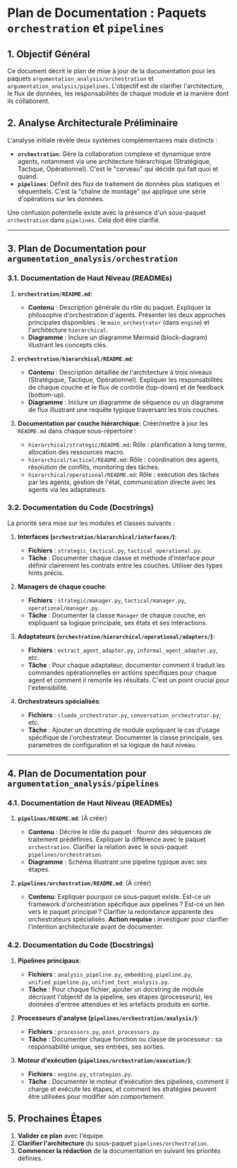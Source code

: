 # Plan de Documentation : Paquets `orchestration` et `pipelines`

## 1. Objectif Général

Ce document décrit le plan de mise à jour de la documentation pour les paquets `argumentation_analysis/orchestration` et `argumentation_analysis/pipelines`. L'objectif est de clarifier l'architecture, le flux de données, les responsabilités de chaque module et la manière dont ils collaborent.

## 2. Analyse Architecturale Préliminaire

L'analyse initiale révèle deux systèmes complémentaires mais distincts :

*   **`orchestration`**: Gère la collaboration complexe et dynamique entre agents, notamment via une architecture hiérarchique (Stratégique, Tactique, Opérationnel). C'est le "cerveau" qui décide qui fait quoi et quand.
*   **`pipelines`**: Définit des flux de traitement de données plus statiques et séquentiels. C'est la "chaîne de montage" qui applique une série d'opérations sur les données.

Une confusion potentielle existe avec la présence d'un sous-paquet `orchestration` dans `pipelines`. Cela doit être clarifié.

---

## 3. Plan de Documentation pour `argumentation_analysis/orchestration`

### 3.1. Documentation de Haut Niveau (READMEs)

1.  **`orchestration/README.md`**:
    *   **Contenu** : Description générale du rôle du paquet. Expliquer la philosophie d'orchestration d'agents. Présenter les deux approches principales disponibles : le `main_orchestrator` (dans `engine`) et l'architecture `hierarchical`.
    *   **Diagramme** : Inclure un diagramme Mermaid (block-diagram) illustrant les concepts clés.

2.  **`orchestration/hierarchical/README.md`**:
    *   **Contenu** : Description détaillée de l'architecture à trois niveaux (Stratégique, Tactique, Opérationnel). Expliquer les responsabilités de chaque couche et le flux de contrôle (top-down) et de feedback (bottom-up).
    *   **Diagramme** : Inclure un diagramme de séquence ou un diagramme de flux illustrant une requête typique traversant les trois couches.

3.  **Documentation par couche hiérarchique**: Créer/mettre à jour les `README.md` dans chaque sous-répertoire :
    *   `hierarchical/strategic/README.md`: Rôle : planification à long terme, allocation des ressources macro.
    *   `hierarchical/tactical/README.md`: Rôle : coordination des agents, résolution de conflits, monitoring des tâches.
    *   `hierarchical/operational/README.md`: Rôle : exécution des tâches par les agents, gestion de l'état, communication directe avec les agents via les adaptateurs.

### 3.2. Documentation du Code (Docstrings)

La priorité sera mise sur les modules et classes suivants :

1.  **Interfaces (`orchestration/hierarchical/interfaces/`)**:
    *   **Fichiers** : `strategic_tactical.py`, `tactical_operational.py`.
    *   **Tâche** : Documenter chaque classe et méthode d'interface pour définir clairement les contrats entre les couches. Utiliser des types hints précis.

2.  **Managers de chaque couche**:
    *   **Fichiers** : `strategic/manager.py`, `tactical/manager.py`, `operational/manager.py`.
    *   **Tâche** : Documenter la classe `Manager` de chaque couche, en expliquant sa logique principale, ses états et ses interactions.

3.  **Adaptateurs (`orchestration/hierarchical/operational/adapters/`)**:
    *   **Fichiers** : `extract_agent_adapter.py`, `informal_agent_adapter.py`, etc.
    *   **Tâche** : Pour chaque adaptateur, documenter comment il traduit les commandes opérationnelles en actions spécifiques pour chaque agent et comment il remonte les résultats. C'est un point crucial pour l'extensibilité.

4.  **Orchestrateurs spécialisés**:
    *   **Fichiers** : `cluedo_orchestrator.py`, `conversation_orchestrator.py`, etc.
    *   **Tâche** : Ajouter un docstring de module expliquant le cas d'usage spécifique de l'orchestrateur. Documenter la classe principale, ses paramètres de configuration et sa logique de haut niveau.

---

## 4. Plan de Documentation pour `argumentation_analysis/pipelines`

### 4.1. Documentation de Haut Niveau (READMEs)

1.  **`pipelines/README.md`**: (À créer)
    *   **Contenu** : Décrire le rôle du paquet : fournir des séquences de traitement prédéfinies. Expliquer la différence avec le paquet `orchestration`. Clarifier la relation avec le sous-paquet `pipelines/orchestration`.
    *   **Diagramme** : Schéma illustrant une pipeline typique avec ses étapes.

2.  **`pipelines/orchestration/README.md`**: (À créer)
    *   **Contenu**: Expliquer pourquoi ce sous-paquet existe. Est-ce un framework d'orchestration spécifique aux pipelines ? Est-ce un lien vers le paquet principal ? Clarifier la redondance apparente des orchestrateurs spécialisés. **Action requise :** investiguer pour clarifier l'intention architecturale avant de documenter.

### 4.2. Documentation du Code (Docstrings)

1.  **Pipelines principaux**:
    *   **Fichiers** : `analysis_pipeline.py`, `embedding_pipeline.py`, `unified_pipeline.py`, `unified_text_analysis.py`.
    *   **Tâche** : Pour chaque fichier, ajouter un docstring de module décrivant l'objectif de la pipeline, ses étapes (processeurs), les données d'entrée attendues et les artefacts produits en sortie.

2.  **Processeurs d'analyse (`pipelines/orchestration/analysis/`)**:
    *   **Fichiers** : `processors.py`, `post_processors.py`.
    *   **Tâche** : Documenter chaque fonction ou classe de processeur : sa responsabilité unique, ses entrées, ses sorties.

3.  **Moteur d'exécution (`pipelines/orchestration/execution/`)**:
    *   **Fichiers** : `engine.py`, `strategies.py`.
    *   **Tâche** : Documenter le moteur d'exécution des pipelines, comment il charge et exécute les étapes, et comment les stratégies peuvent être utilisées pour modifier son comportement.

## 5. Prochaines Étapes

1.  **Valider ce plan** avec l'équipe.
2.  **Clarifier l'architecture** du sous-paquet `pipelines/orchestration`.
3.  **Commencer la rédaction** de la documentation en suivant les priorités définies.